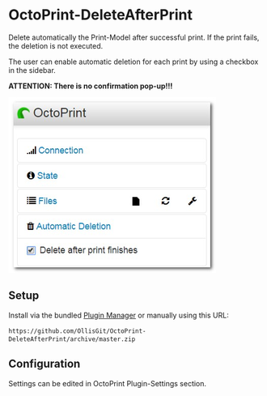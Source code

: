 # OctoPrint-DeleteAfterPrint

Delete automatically the Print-Model after successful print. If the print fails, the deletion is not executed.

The user can enable automatic deletion for each print by using a checkbox in the sidebar.

**ATTENTION: There is no confirmation pop-up!!!** 

![Sidebar](screenshots/sidebar.jpg)

## Setup

Install via the bundled [Plugin Manager](https://github.com/foosel/OctoPrint/wiki/Plugin:-Plugin-Manager)
or manually using this URL:

    https://github.com/OllisGit/OctoPrint-DeleteAfterPrint/archive/master.zip


## Configuration

Settings can be edited in OctoPrint Plugin-Settings section.
